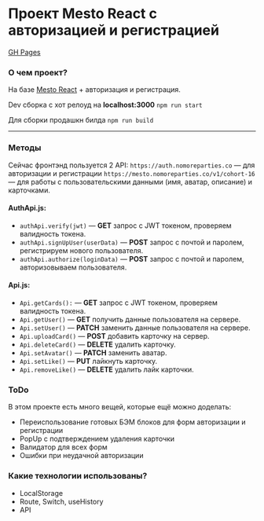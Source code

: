 # Проект Mesto React с авторизацией и регистрацией
[GH Pages](https://geogeorgeous.github.io/react-mesto-auth/)

### О чем проект?

На базе [Mesto React](https://github.com/GeoGeorgeous/mesto-react) + авторизация и регистрация.

Dev сборка с хот релоуд на **localhost:3000**
`npm run start`

Для сборки продашкн билда
`npm run build`
_________________
### Методы

Сейчас фронтэнд пользуется 2 API:
`https://auth.nomoreparties.co` — для авторизации и регистрации
`https://mesto.nomoreparties.co/v1/cohort-16` — для работы с пользовательскими данными (имя, аватар, описание) и карточками.

#### AuthApi.js:
- `authApi.verify(jwt)` — **GET** запрос с JWT токеном, проверяем валидность токена.
- `authApi.signUpUser(userData)` — **POST** запрос с почтой и паролем, регистрируем нового пользователя.
- `authApi.authorize(loginData)` — **POST** запрос с почтой и паролем, авторизовываем пользователя.
#### Api.js:
- `Api.getCards():` — **GET** запрос с JWT токеном, проверяем валидность токена.
- `Api.getUser()` — **GET** получить данные пользователя на сервере.
- `Api.setUser()` — **PATCH** заменить данные пользователя на сервере.
- `Api.uploadCard()` — **POST** добавить карточку на сервер.
- `Api.deleteCard()` — **DELETE** удалить карточку.
- `Api.setAvatar()` — **PATCH** заменить аватар.
- `Api.setLike()` — **PUT** лайкнуть карточку.
- `Api.removeLike()` — **DELETE** удалить лайк карточки.

### ToDo
В этом проекте есть много вещей, которые ещё можно доделать:

- Переиспользование готовых БЭМ блоков для форм авторизации и регистрации
- PopUp с подтверждением удаления карточки
- Валидатор для всех форм
- Ошибки при неудачной авторизации


### Какие технологии использованы?
* LocalStorage
* Route, Switch, useHistory
* API
